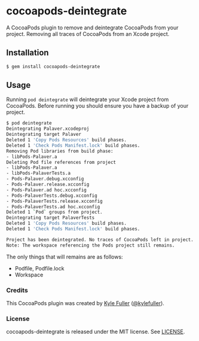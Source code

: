 # cocoapods-deintegrate

A CocoaPods plugin to remove and deintegrate CocoaPods from your project.
Removing all traces of CocoaPods from an Xcode project.

## Installation

```bash
$ gem install cocoapods-deintegrate
```

## Usage

Running `pod deintegrate` will deintegrate your Xcode project from
CocoaPods. Before running you should ensure you have a backup of your project.

```bash
$ pod deintegrate
Deintegrating Palaver.xcodeproj
Deintegrating target Palaver
Deleted 1 'Copy Pods Resources' build phases.
Deleted 1 'Check Pods Manifest.lock' build phases.
Removing Pod libraries from build phase:
- libPods-Palaver.a
Deleting Pod file references from project
- libPods-Palaver.a
- libPods-PalaverTests.a
- Pods-Palaver.debug.xcconfig
- Pods-Palaver.release.xcconfig
- Pods-Palaver.ad hoc.xcconfig
- Pods-PalaverTests.debug.xcconfig
- Pods-PalaverTests.release.xcconfig
- Pods-PalaverTests.ad hoc.xcconfig
Deleted 1 `Pod` groups from project.
Deintegrating target PalaverTests
Deleted 1 'Copy Pods Resources' build phases.
Deleted 1 'Check Pods Manifest.lock' build phases.

Project has been deintegrated. No traces of CocoaPods left in project.
Note: The workspace referencing the Pods project still remains.
```

The only things that will remains are as follows:

- Podfile, Podfile.lock
- Workspace

### Credits

This CocoaPods plugin was created by [Kyle Fuller](http://kylefuller.co.uk/)
([@kylefuller](https://twitter.com/kylefuller)).

### License

cocoapods-deintegrate is released under the MIT license. See [LICENSE](LICENSE).


